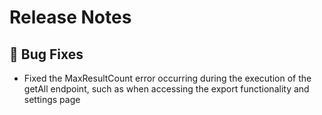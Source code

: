 # Release Notes
## 🐞 Bug Fixes
- Fixed the MaxResultCount error occurring during the execution of the getAll endpoint, such as when accessing the export functionality and settings page 
